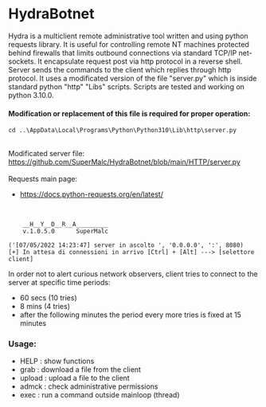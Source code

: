 # HydraBotnet
Hydra is a multiclient remote administrative tool written and using python requests library. It is useful for controlling remote NT machines protected behind firewalls that limits outbound connections via standard TCP/IP net-sockets. It encapsulate request post via http protocol in a reverse shell. Server sends the commands to the client which replies through http protocol. It uses a modificated version of the file "server.py" which is inside standard python "http" "Libs" scripts. Scripts are tested and working on python 3.10.0.

#### Modification or replacement of this file is required for proper operation:
```
cd ..\AppData\Local\Programs\Python\Python310\Lib\http\server.py
```
<br>Modificated server file:
https://github.com/SuperMalc/HydraBotnet/blob/main/HTTP/server.py
<br>
<br>Requests main page:
- https://docs.python-requests.org/en/latest/
<br>

```
    __H__Y__D__R__A_________
    v.1.0.5.0      SuperMalc

('[07/05/2022 14:23:47] server in ascolto ', '0.0.0.0', ':', 8080)
[+] In attesa di connessioni in arrivo [Ctrl] + [Alt] ---> [selettore client]
```

In order not to alert curious network observers, client tries to connect to the server at specific time periods:<br>
* 60 secs (10 tries)
* 8 mins (4 tries)
* after the following minutes the period every more tries is fixed at 15 minutes

### Usage:
* HELP   : show functions
* grab   : download a file from the client
* upload : upload a file to the client
* admck  : check administrative permissions
* exec   : run a command outside mainloop (thread)
